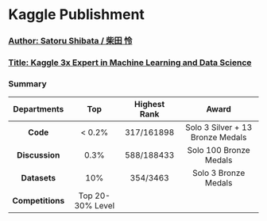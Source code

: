 # Kaggle Publishment
### [Author: Satoru Shibata / 柴田 怜](https://www.linkedin.com/in/the-worlds-strongest-data-scientist?lipi=urn%3Ali%3Apage%3Ad_flagship3_profile_view_base_contact_details%3BnOPiprBZTjKc0zdCa4HERA%3D%3D)

### [Title: Kaggle 3x Expert in Machine Learning and Data Science](https://github.com/satorushibata0627/Kaggle/blob/main/Kaggle%203%20Experts.jpg)

### Summary
| Departments      | Top     | Highest Rank | Award                            | 
| :---:            | :---:   | :---:        | :---:                            |
| **Code**         | < 0.2%  | 317/161898   | Solo 3 Silver + 13 Bronze Medals |
| **Discussion**   | 0.3%    | 588/188433   | Solo 100 Bronze Medals           |
| **Datasets**     | 10%     | 354/3463     | Solo 3 Bronze Medals             |
| **Competitions** | Top 20-30% Level
